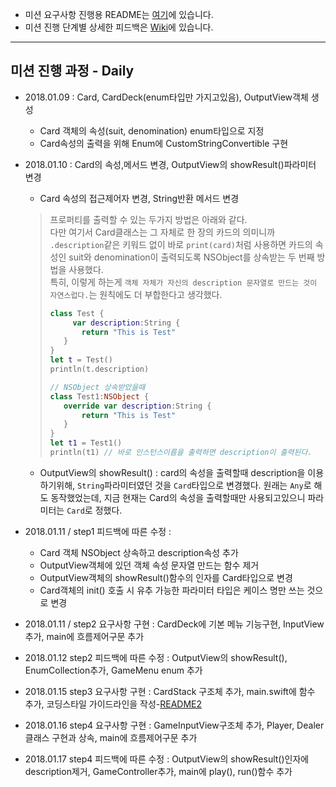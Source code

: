 - 미션 요구사항 진행용 README는 [여기](https://github.com/youth27/swift-cardgame/blob/card-step3/README2.md)에 있습니다.
- 미션 진행 단계별 상세한 피드백은 [Wiki](https://github.com/youth27/swift-cardgame/wiki)에 있습니다.
***
## 미션 진행 과정 - Daily
- 2018.01.09 : Card, CardDeck(enum타입만 가지고있음), OutputView객체 생성
  - Card 객체의 속성(suit, denomination) enum타입으로 지정
  - Card속성의 출력을 위해 Enum에 CustomStringConvertible 구현
- 2018.01.10 : Card의 속성,메서드 변경, OutputView의 showResult()파라미터 변경
  - Card 속성의 접근제어자 변경, String반환 메서드 변경
  > 프로퍼티를 출력할 수 있는 두가지 방법은 아래와 같다. <br/>
  > 다만 여기서 Card클래스는 그 자체로 한 장의 카드의 의미니까 `.description`같은 키워드 없이 바로 `print(card)`처럼 사용하면 카드의 속성인 suit와 denomination이 출력되도록 NSObject를 상속받는 두 번째 방법을 사용했다. <br/>
  > 특히, 이렇게 하는게 `객체 자체가 자신의 description 문자열로 만드는 것이 자연스럽다.`는 원칙에도 더 부합한다고 생각했다.
  > ```swift
  > class Test {
  >      var description:String {
  >        return "This is Test"
  >    }
  >}
  >let t = Test()
  >println(t.description)
  >
  > // NSObject 상속받았을때
  >class Test1:NSObject {
  >    override var description:String {
  >        return "This is Test"
  >    }
  >}
  >let t1 = Test1()
  >println(t1) // 바로 인스턴스이름을 출력하면 description이 출력된다.
  > ```

  - OutputView의 showResult() : card의 속성을 출력할때 description을 이용하기위해, `String`파라미터였던 것을 `Card`타입으로 변경했다. 원래는 `Any`로 해도 동작했었는데, 지금 현재는 Card의 속성을 출력할때만 사용되고있으니 파라미터는 `Card`로 정했다.

- 2018.01.11 / step1 피드백에 따른 수정 :
  - Card 객체 NSObject 상속하고 description속성 추가
  - OutputView객체에 있던 객체 속성 문자열 만드는 함수 제거
  - OutputView객체의 showResult()함수의 인자를 Card타입으로 변경
  - Card객체의 init() 호출 시 유추 가능한 파라미터 타입은 케이스 명만 쓰는 것으로 변경

- 2018.01.11 / step2 요구사항 구현 : CardDeck에 기본 메뉴 기능구현, InputView추가, main에 흐름제어구문 추가

- 2018.01.12 step2 피드백에 따른 수정 : OutputView의 showResult(), EnumCollection추가, GameMenu enum 추가
- 2018.01.15 step3 요구사항 구현 : CardStack 구조체 추가, main.swift에 함수 추가, 코딩스타일 가이드라인을 작성-[README2](https://github.com/youth27/swift-cardgame/blob/card-step3/README2.md)
- 2018.01.16 step4 요구사항 구현 : GameInputView구조체 추가, Player, Dealer클래스 구현과 상속, main에 흐름제어구문 추가
- 2018.01.17 step4 피드백에 따른 수정 : OutputView의 showResult()인자에 description제거, GameController추가, main에 play(), run()함수 추가

